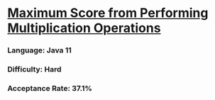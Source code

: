 # [Maximum Score from Performing Multiplication Operations](https://leetcode.com/problems/maximum-score-from-performing-multiplication-operations/)

### Language: Java 11

### Difficulty: Hard

### Acceptance Rate: 37.1%
